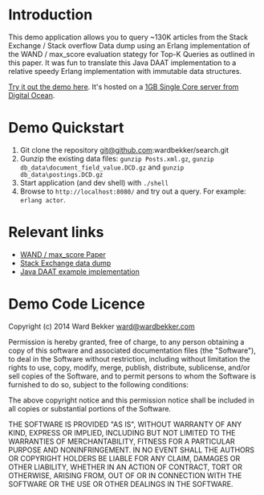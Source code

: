 # Introduction

This demo application allows you to query ~130K articles from the Stack Exchange / Stack overflow Data dump using an Erlang implementation of the WAND / max_score evaluation stategy for Top-K Queries as outlined in this paper. It was fun to translate this Java DAAT implementation to a relative speedy Erlang implementation with immutable data structures.

[Try it out the demo here](http://search.wardbekker.com:8080). It's hosted on a [1GB Single Core server from Digital Ocean](https://www.digitalocean.com/?refcode=0d0404fa1c5c).

# Demo Quickstart

1. Git clone the repository git@github.com:wardbekker/search.git
2. Gunzip the existing data files: `gunzip Posts.xml.gz`, `gunzip db_data\document_field_value.DCD.gz` and `gunzip db_data\postings.DCD.gz`
3. Start application (and dev shell) with `./shell`
4. Browse to `http://localhost:8080/` and try out a query. For example: `erlang actor`.

# Relevant links

- [WAND / max_score Paper](http://fontoura.org/papers/vldb2011.pdf)
- [Stack Exchange data dump](https://archive.org/details/stackexchange)
- [Java DAAT example implementation](https://github.com/ashaegupta/InvIndexSearch/blob/master/invindexsimsearch/src/com/invIndexSimSearch/DAAT.java)

# Demo Code Licence

 Copyright (c) 2014 Ward Bekker <ward@wardbekker.com>

 Permission is hereby granted, free of charge, to any person
 obtaining a copy of this software and associated documentation
 files (the "Software"), to deal in the Software without
 restriction, including without limitation the rights to use,
 copy, modify, merge, publish, distribute, sublicense, and/or sell
 copies of the Software, and to permit persons to whom the
 Software is furnished to do so, subject to the following
 conditions:

 The above copyright notice and this permission notice shall be
 included in all copies or substantial portions of the Software.

 THE SOFTWARE IS PROVIDED "AS IS", WITHOUT WARRANTY OF ANY KIND,
 EXPRESS OR IMPLIED, INCLUDING BUT NOT LIMITED TO THE WARRANTIES
 OF MERCHANTABILITY, FITNESS FOR A PARTICULAR PURPOSE AND
 NONINFRINGEMENT. IN NO EVENT SHALL THE AUTHORS OR COPYRIGHT
 HOLDERS BE LIABLE FOR ANY CLAIM, DAMAGES OR OTHER LIABILITY,
 WHETHER IN AN ACTION OF CONTRACT, TORT OR OTHERWISE, ARISING
 FROM, OUT OF OR IN CONNECTION WITH THE SOFTWARE OR THE USE OR
 OTHER DEALINGS IN THE SOFTWARE.


